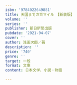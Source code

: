 ```yaml
---
isbn: '9784022649881'
title: 天国までの百マイル　【新装版】
volume: ''
series: ''
publisher: 朝日新聞出版
pubdate: '2021-04-07'
cover: ''
author: 浅田次郎／著
description: ''
price: '740'
genre: ''
target: 一般
format: 文庫
content: 日本文学、小説・物語

---
```

